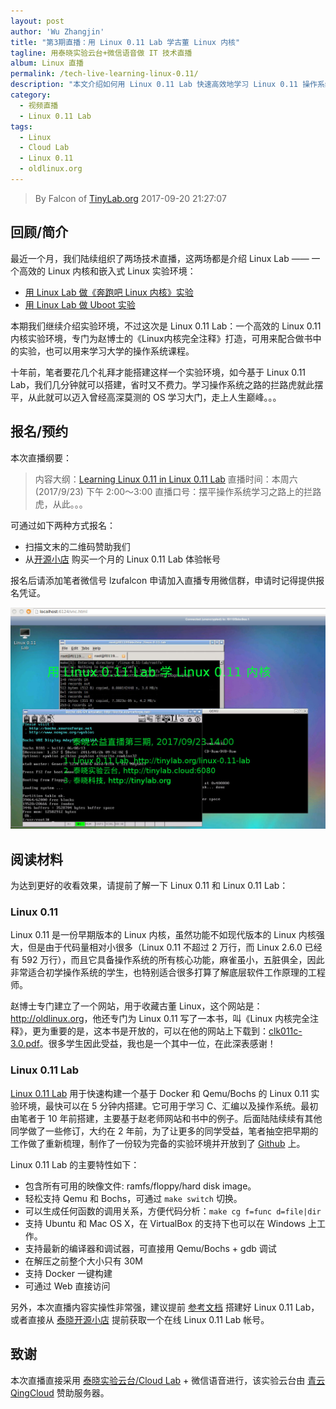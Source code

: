 ```yaml
---
layout: post
author: 'Wu Zhangjin'
title: "第3期直播：用 Linux 0.11 Lab 学古董 Linux 内核"
tagline: 用泰晓实验云台+微信语音做 IT 技术直播
album: Linux 直播
permalink: /tech-live-learning-linux-0.11/
description: "本文介绍如何用 Linux 0.11 Lab 快速高效地学习 Linux 0.11 操作系统，可配合用于学习《Linux内核完全注释》"
category:
  - 视频直播
  - Linux 0.11 Lab
tags:
  - Linux
  - Cloud Lab
  - Linux 0.11
  - oldlinux.org
---
```


> By Falcon of [TinyLab.org][1]
> 2017-09-20 21:27:07

## 回顾/简介

最近一个月，我们陆续组织了两场技术直播，这两场都是介绍 Linux Lab —— 一个高效的 Linux 内核和嵌入式 Linux 实验环境：

* [用 Linux Lab 做《奔跑吧 Linux 内核》实验](http://tinylab.org/tech-live-with-obs-huya-openshot/)
* [用 Linux Lab 做 Uboot 实验](http://tinylab.org/tech-live-learning-uboot-in-linux-lab/)

本期我们继续介绍实验环境，不过这次是 Linux 0.11 Lab：一个高效的 Linux 0.11 内核实验环境，专门为赵博士的《Linux内核完全注释》打造，可用来配合做书中的实验，也可以用来学习大学的操作系统课程。

十年前，笔者要花几个礼拜才能搭建这样一个实验环境，如今基于 Linux 0.11 Lab，我们几分钟就可以搭建，省时又不费力。学习操作系统之路的拦路虎就此摆平，从此就可以迈入曾经高深莫测的 OS 学习大门，走上人生巅峰。。。

## 报名/预约

本次直播纲要：

> 内容大纲：[Learning Linux 0.11 in Linux 0.11 Lab](https://github.com/tinyclub/linux-0.11-lab/blob/master/doc/live/linux-0.11-lab.md)
> 直播时间：本周六(2017/9/23) 下午 2:00～3:00
> 直播口号：摆平操作系统学习之路上的拦路虎，从此。。。

可通过如下两种方式报名：

* 扫描文末的二维码赞助我们
* 从[开源小店][3] 购买一个月的 Linux 0.11 Lab 体验帐号

报名后请添加笔者微信号 lzufalcon 申请加入直播专用微信群，申请时记得提供报名凭证。

![Learning Linux 0.11 in Linux 0.11 Lab](/wp-content/uploads/2017/09/linux-0.11-lab.jpg)

## 阅读材料

为达到更好的收看效果，请提前了解一下 Linux 0.11 和 Linux 0.11 Lab：

### Linux 0.11

Linux 0.11 是一份早期版本的 Linux 内核，虽然功能不如现代版本的 Linux 内核强大，但是由于代码量相对小很多（Linux 0.11 不超过 2 万行，而 Linux 2.6.0 已经有 592 万行），而且它具备操作系统的所有核心功能，麻雀虽小，五脏俱全，因此非常适合初学操作系统的学生，也特别适合很多打算了解底层软件工作原理的工程师。

赵博士专门建立了一个网站，用于收藏古董 Linux，这个网站是：<http://oldlinux.org>，他还专门为 Linux 0.11 写了一本书，叫《Linux 内核完全注释》，更为重要的是，这本书是开放的，可以在他的网站上下载到：[clk011c-3.0.pdf](http://www.oldlinux.org/download/clk011c-3.0.pdf)。很多学生因此受益，我也是一个其中一位，在此深表感谢！

### Linux 0.11 Lab

[Linux 0.11 Lab][2] 用于快速构建一个基于 Docker 和 Qemu/Bochs 的 Linux 0.11 实验环境，最快可以在 5 分钟内搭建。它可用于学习 C、汇编以及操作系统。最初由笔者于 10 年前搭建，主要基于赵老师网站和书中的例子。后面陆陆续续有其他同学做了一些修订，大约在 2 年前，为了让更多的同学受益，笔者抽空把早期的工作做了重新梳理，制作了一份较为完备的实验环境并开放到了 [Github](https://github.com/tinyclub/linux-0.11-lab) 上。

Linux 0.11 Lab 的主要特性如下：

* 包含所有可用的映像文件: ramfs/floppy/hard disk image。
* 轻松支持 Qemu 和 Bochs，可通过 `make switch` 切换。
* 可以生成任何函数的调用关系，方便代码分析：`make cg f=func d=file|dir`
* 支持 Ubuntu 和 Mac OS X，在 VirtualBox 的支持下也可以在 Windows 上工作。
* 支持最新的编译器和调试器，可直接用 Qemu/Bochs + gdb 调试
* 在解压之前整个大小只有 30M
* 支持 Docker 一键构建
* 可通过 Web 直接访问

另外，本次直播内容实操性非常强，建议提前 [参考文档][2] 搭建好 Linux 0.11 Lab，或者直接从 [泰晓开源小店][3] 提前获取一个在线 Linux 0.11 Lab 帐号。

## 致谢

本次直播直接采用 [泰晓实验云台/Cloud Lab][4] + 微信语音进行，该实验云台由 [青云QingCloud][5] 赞助服务器。


[1]: http://tinylab.org
[2]: http://tinylab.org/linux-0.11-lab
[3]: https://weidian.com/i/1487448443
[4]: http://tinylab.cloud:6080
[5]: https://www.qingcloud.com/
